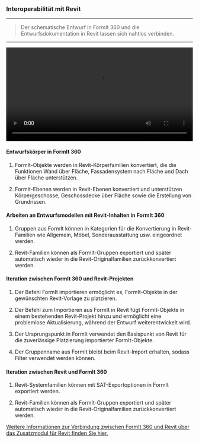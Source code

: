 

### Interoperabilität mit Revit

---

> Der schematische Entwurf in FormIt 360 und die Entwurfsdokumentation in Revit lassen sich nahtlos verbinden.

---

<video width="100%" controls>
  <source src="Videos/Revit Interop.mp4" type="video/mp4">
</video>

#### Entwurfskörper in FormIt 360

1. FormIt-Objekte werden in Revit-Körperfamilien konvertiert, die die Funktionen Wand über Fläche, Fassadensystem nach Fläche und Dach über Fläche unterstützen.

2. FormIt-Ebenen werden in Revit-Ebenen konvertiert und unterstützen Körpergeschosse, Geschossdecke über Fläche sowie die Erstellung von Grundrissen.

#### Arbeiten an Entwurfsmodellen mit Revit-Inhalten in FormIt 360

1. Gruppen aus FormIt können in Kategorien für die Konvertierung in Revit-Familien wie Allgemein, Möbel, Sonderausstattung usw. eingeordnet werden.

2. Revit-Familien können als FormIt-Gruppen exportiert und später automatisch wieder in die Revit-Originalfamilien zurückkonvertiert werden.

#### Iteration zwischen FormIt 360 und Revit-Projekten

1. Der Befehl FormIt importieren ermöglicht es, FormIt-Objekte in der gewünschten Revit-Vorlage zu platzieren.

2. Der Befehl zum Importieren aus FormIt in Revit fügt FormIt-Objekte in einem bestehenden Revit-Projekt hinzu und ermöglicht eine problemlose Aktualisierung, während der Entwurf weiterentwickelt wird.

3. Der Ursprungspunkt in FormIt verwendet den Basispunkt von Revit für die zuverlässige Platzierung importierter FormIt-Objekte.

4. Der Gruppenname aus FormIt bleibt beim Revit-Import erhalten, sodass Filter verwendet werden können.

#### Iteration zwischen Revit und FormIt 360

1. Revit-Systemfamilien können mit SAT-Exportoptionen in FormIt exportiert werden.

2. Revit-Familien können als FormIt-Gruppen exportiert und später automatisch wieder in die Revit-Originalfamilien zurückkonvertiert werden.

[Weitere Informationen zur Verbindung zwischen FormIt 360 und Revit über das Zusatzmodul für Revit finden Sie hier.](http://formit360.autodesk.com/page/formit-360-revit)


